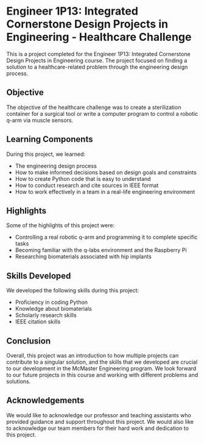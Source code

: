 # Engineer 1P13: Integrated Cornerstone Design Projects in Engineering - Healthcare Challenge

This is a project completed for the Engineer 1P13: Integrated Cornerstone Design Projects in Engineering course. The project focused on finding a solution to a healthcare-related problem through the engineering design process.

## Objective

The objective of the healthcare challenge was to create a sterilization container for a surgical tool or write a computer program to control a robotic q-arm via muscle sensors.

## Learning Components

During this project, we learned:

- The engineering design process
- How to make informed decisions based on design goals and constraints
- How to create Python code that is easy to understand
- How to conduct research and cite sources in IEEE format
- How to work effectively in a team in a real-life engineering environment

## Highlights

Some of the highlights of this project were:

- Controlling a real robotic q-arm and programming it to complete specific tasks
- Becoming familiar with the q-labs environment and the Raspberry Pi
- Researching biomaterials associated with hip implants

## Skills Developed

We developed the following skills during this project:

- Proficiency in coding Python
- Knowledge about biomaterials
- Scholarly research skills
- IEEE citation skills

## Conclusion

Overall, this project was an introduction to how multiple projects can contribute to a singular solution, and the skills that we developed are crucial to our development in the McMaster Engineering program. We look forward to our future projects in this course and working with different problems and solutions.

## Acknowledgements

We would like to acknowledge our professor and teaching assistants who provided guidance and support throughout this project. We would also like to acknowledge our team members for their hard work and dedication to this project.
